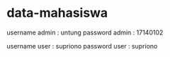 # data-mahasiswa
username admin : untung
password admin : 17140102

username user : supriono
password user : supriono
